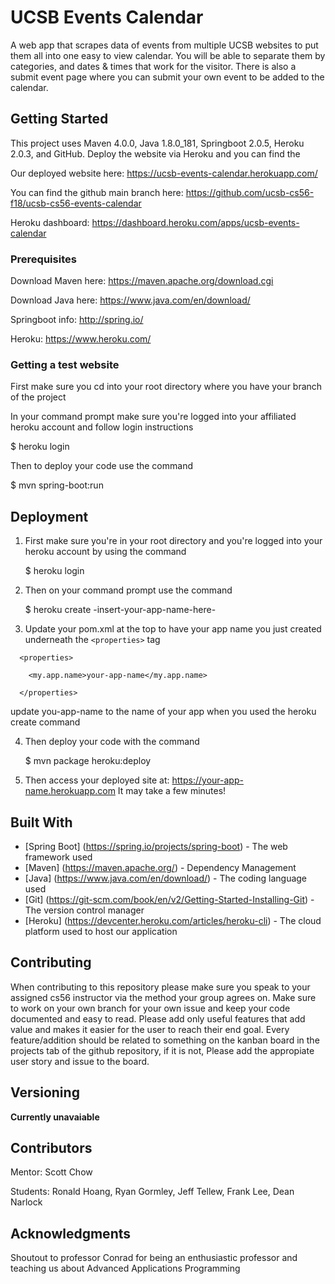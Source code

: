 # UCSB Events Calendar

A web app that scrapes data of events from multiple UCSB websites to put them all into one easy to view calendar. You will be 
able to separate them by categories, and dates & times that work for the visitor. There is also a submit event page where you can 
submit your own event to be added to the calendar.

## Getting Started

This project uses Maven 4.0.0, Java 1.8.0_181, Springboot 2.0.5, Heroku 2.0.3, and GitHub. Deploy the website via Heroku and you can find the

Our deployed website here: https://ucsb-events-calendar.herokuapp.com/

You can find the github main branch here: https://github.com/ucsb-cs56-f18/ucsb-cs56-events-calendar

Heroku dashboard: https://dashboard.heroku.com/apps/ucsb-events-calendar

### Prerequisites

Download Maven here: https://maven.apache.org/download.cgi

Download Java here: https://www.java.com/en/download/

Springboot info: http://spring.io/

Heroku: https://www.heroku.com/


### Getting a test website

First make sure you cd into your root directory where you have your branch of the project

In your command prompt make sure you're logged into your affiliated heroku account and follow login instructions

$ heroku login

Then to deploy your code use the command

$ mvn spring-boot:run

## Deployment

1. First make sure you're in your root directory and you're logged into your heroku account by using the command
 
    $ heroku login

2. Then on your command prompt use the command

    $ heroku create -insert-your-app-name-here-

3. Update your pom.xml at the top to have your app name you just created underneath the `<properties>` tag
```
  <properties>
  
    <my.app.name>your-app-name</my.app.name>
    
  </properties>
  ```

update you-app-name to the name of your app when you used the heroku create command

4. Then deploy your code with the command

    $ mvn package heroku:deploy

5. Then access your deployed site at:
https://your-app-name.herokuapp.com
It may take a few minutes!

## Built With

* [Spring Boot] (https://spring.io/projects/spring-boot) - The web framework used
* [Maven] (https://maven.apache.org/) - Dependency Management
* [Java] (https://www.java.com/en/download/) - The coding language used
* [Git] (https://git-scm.com/book/en/v2/Getting-Started-Installing-Git) - The version control manager
* [Heroku] (https://devcenter.heroku.com/articles/heroku-cli) - The cloud platform used to host our application

## Contributing

When contributing to this repository please make sure you speak to your assigned cs56 instructor via the method your group
agrees on. Make sure to work on your own branch for your own issue and keep your code documented and easy to read. Please
add only useful features that add value and makes it easier for the user to reach their end goal. Every feature/addition 
should be related to something on the kanban board in the projects tab of the github repository, if it is not,
Please add the appropiate user story and issue to the board.

## Versioning

**Currently unavaiable**

## Contributors

Mentor:
Scott Chow


Students:
Ronald Hoang, Ryan Gormley, Jeff Tellew, Frank Lee, Dean Narlock


## Acknowledgments

Shoutout to professor Conrad for being an enthusiastic professor and teaching us about Advanced Applications Programming
